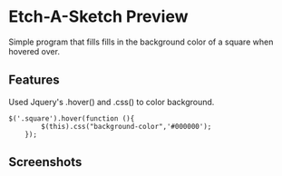 # Etch-A-Sketch Preview

Simple program that fills fills in the background color of a square when hovered over.

## Features

Used Jquery's .hover() and .css() to color background.

```
$('.square').hover(function (){
		$(this).css("background-color",'#000000');
	});
```

## Screenshots

<img scr = "./Screenshots/Preview.png" width = 500px>

